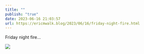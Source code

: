 ```yaml
---
title: ""
publish: "true"
date: 2023-06-16 21:03:57
url: https://ericmwalk.blog/2023/06/16/friday-night-fire.html
---
```


Friday night fire…

![](https://ericmwalk.blog/uploads/2023/image.jpg)